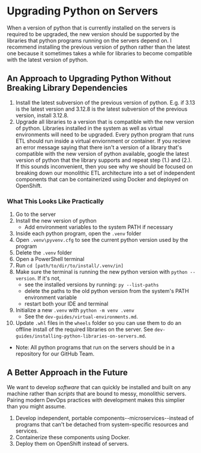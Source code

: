 # Upgrading Python on Servers

When a version of python that is currently installed on the servers is required to be upgraded, the new version should be supported by the libraries that python programs running on the servers depend on. I recommend installing the previous version of python rather than the latest one because it sometimes takes a while for libraries to become compatible with the latest version of python.

## An Approach to Upgrading Python Without Breaking Library Dependencies
1. Install the latest subversion of the previous version of python. E.g. if 3.13 is the latest version and 3.12.8 is the latest subversion of the previous version, install 3.12.8.
2. Upgrade all libraries to a version that is compatible with the new version of python. Libraries installed in the system as well as virtual environments will need to be upgraded. Every python program that runs ETL should run inside a virtual enviornment or container. If you recieve an error message saying that there isn't a version of a library that's compatible with the new version of python available, google the latest version of python that the library supports and repeat step (1.) and (2.). If this sounds inconvenient, then you see why we should be focused on breaking down our monolithic ETL architecture into a set of independent components that can be containerized using Docker and deployed on OpenShift.

### What This Looks Like Practically
1. Go to the server
2. Install the new version of python 
    * Add environment variables to the system PATH if necessary
3. Inside each python program, open the `.venv` folder
4. Open `.venv\pyvenv.cfg` to see the current python version used by the program
5. Delete the `.venv` folder
6. Open a PowerShell terminal
7. Run `cd [path/to/dir/to/install/.venv/in]`
8. Make sure the terminal is running the new python version with `python --version`. If it's not, 
    * see the installed versions by running: `py --list-paths`
    * delete the paths to the old python version from the system's PATH environment variable
    * restart both your IDE and terminal
9. Initialize a new `.venv` with `python -m venv .venv` 
    * See the `dev-guides/virtual-environments.md`.
10. Update `.whl` files in the `wheels` folder so you can use them to do an offline install of the required libraries on the server. See `dev-guides/installing-python-libraries-on-servers.md`.




* Note: All python programs that run on the servers should be in a repository for our GitHub Team. 

## A Better Approach in the Future
We want to develop <i>software</i> that can quickly be installed and built on any machine rather than <i>scripts</i> that are bound to messy, monolithic servers. Pairing modern DevOps practices with development makes this simplier than you might assume.
1. Develop independent, portable components--microservices--instead of programs that can't be detached from system-specific resources and services.
2. Containerize these components using Docker.
3. Deploy them on OpenShift instead of servers.
